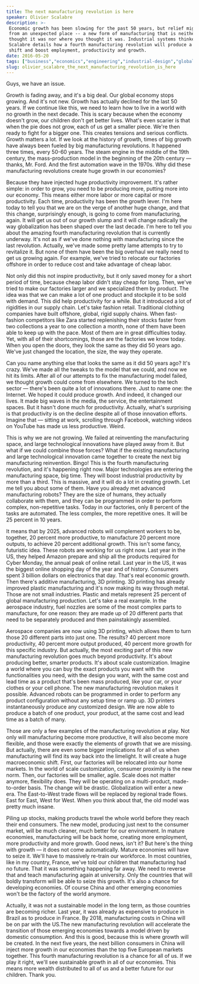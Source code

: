 ```yaml
---
title: The next manufacturing revolution is here
speaker: Olivier Scalabre
description: >-
 Economic growth has been slowing for the past 50 years, but relief might come
 from an unexpected place -- a new form of manufacturing that is neither what you
 thought it was nor where you thought it was. Industrial systems thinker Olivier
 Scalabre details how a fourth manufacturing revolution will produce a macroeconomic
 shift and boost employment, productivity and growth.
date: 2016-05-20
tags: ["business","economics","engineering","industrial-design","global-development","innovation","product-design","work","technology","manufacturing","3d-printing"]
slug: olivier_scalabre_the_next_manufacturing_revolution_is_here
---
```


Guys, we have an issue.

Growth is fading away, and it's a big deal. Our global economy stops growing. And it's not
new. Growth has actually declined for the last 50 years. If we continue like this, we need
to learn how to live in a world with no growth in the next decade. This is scary because
when the economy doesn't grow, our children don't get better lives. What's even scarier is
that when the pie does not grow, each of us get a smaller piece. We're then ready to fight
for a bigger one. This creates tensions and serious conflicts. Growth matters a lot. If we
look at the history of growth, times of big growth have always been fueled by big
manufacturing revolutions. It happened three times, every 50-60 years. The steam engine in
the middle of the 19th century, the mass-production model in the beginning of the 20th
century — thanks, Mr. Ford. And the first automation wave in the 1970s. Why did these
manufacturing revolutions create huge growth in our economies?

Because they have injected huge productivity improvement. It's rather simple: in order to
grow, you need to be producing more, putting more into our economy. This means either more
labor or more capital or more productivity. Each time, productivity has been the growth
lever. I'm here today to tell you that we are on the verge of another huge change, and that
this change, surprisingly enough, is going to come from manufacturing, again. It will get
us out of our growth slump and it will change radically the way globalization has been
shaped over the last decade. I'm here to tell you about the amazing fourth manufacturing
revolution that is currently underway. It's not as if we've done nothing with manufacturing
since the last revolution. Actually, we've made some pretty lame attempts to try to
revitalize it. But none of them have been the big overhaul we really need to get us
growing again. For example, we've tried to relocate our factories offshore in order to
reduce cost and take advantage of cheap labor.

Not only did this not inspire productivity, but it only saved money for a short period of
time, because cheap labor didn't stay cheap for long. Then, we've tried to make our
factories larger and we specialized them by product. The idea was that we can make a lot
of one product and stockpile it to be sold with demand. This did help productivity for a
while. But it introduced a lot of rigidities in our supply chain. Let's take fashion
retail. Traditional clothing companies have built offshore, global, rigid supply chains.
When fast-fashion competitors like Zara started replenishing their stocks faster from two
collections a year to one collection a month, none of them have been able to keep up with
the pace. Most of them are in great difficulties today. Yet, with all of their
shortcomings, those are the factories we know today. When you open the doors, they look
the same as they did 50 years ago. We've just changed the location, the size, the way they
operate.

Can you name anything else that looks the same as it did 50 years ago? It's crazy. We've
made all the tweaks to the model that we could, and now we hit its limits. After all of our
attempts to fix the manufacturing model failed, we thought growth could come from
elsewhere. We turned to the tech sector — there's been quite a lot of innovations there.
Just to name one: the Internet. We hoped it could produce growth. And indeed, it changed
our lives. It made big waves in the media, the service, the entertainment spaces. But it
hasn't done much for productivity. Actually, what's surprising is that productivity is on
the decline despite all of those innovation efforts. Imagine that — sitting at work,
scrolling through Facebook, watching videos on YouTube has made us less productive.
Weird.

This is why we are not growing. We failed at reinventing the manufacturing space, and
large technological innovations have played away from it. But what if we could combine
those forces? What if the existing manufacturing and large technological innovation came
together to create the next big manufacturing reinvention. Bingo! This is the fourth
manufacturing revolution, and it's happening right now. Major technologies are entering
the manufacturing space, big time. They will boost industrial productivity by more than a
third. This is massive, and it will do a lot in creating growth. Let me tell you about
some of them. Have you already met advanced manufacturing robots? They are the size of
humans, they actually collaborate with them, and they can be programmed in order to
perform complex, non-repetitive tasks. Today in our factories, only 8 percent of the tasks
are automated. The less complex, the more repetitive ones. It will be 25 percent in 10
years.

It means that by 2025, advanced robots will complement workers to be, together, 20 percent
more productive, to manufacture 20 percent more outputs, to achieve 20 percent additional
growth. This isn't some fancy, futuristic idea. These robots are working for us right now.
Last year in the US, they helped Amazon prepare and ship all the products required for
Cyber Monday, the annual peak of online retail. Last year in the US, it was the biggest
online shopping day of the year and of history. Consumers spent 3 billion dollars on
electronics that day. That's real economic growth. Then there's additive manufacturing, 3D
printing. 3D printing has already improved plastic manufacturing and it's now making its
way through metal. Those are not small industries. Plastic and metals represent 25 percent
of global manufacturing production. Let's take a real example. In the aerospace industry,
fuel nozzles are some of the most complex parts to manufacture, for one reason: they are
made up of 20 different parts that need to be separately produced and then painstakingly
assembled.

Aerospace companies are now using 3D printing, which allows them to turn those 20
different parts into just one. The results? 40 percent more productivity, 40 percent more
output produced, 40 percent more growth for this specific industry. But actually, the most
exciting part of this new manufacturing revolution goes much beyond productivity. It's
about producing better, smarter products. It's about scale customization. Imagine a world
where you can buy the exact products you want with the functionalities you need, with the
design you want, with the same cost and lead time as a product that's been mass produced,
like your car, or your clothes or your cell phone. The new manufacturing revolution makes
it possible. Advanced robots can be programmed in order to perform any product
configuration without any setup time or ramp up. 3D printers instantaneously produce any
customized design. We are now able to produce a batch of one product, your product, at the
same cost and lead time as a batch of many.

Those are only a few examples of the manufacturing revolution at play. Not only will
manufacturing become more productive, it will also become more flexible, and those were
exactly the elements of growth that we are missing. But actually, there are even some
bigger implications for all of us when manufacturing will find its way back into the
limelight. It will create a huge macroeconomic shift. First, our factories will be
relocated into our home markets. In the world of scale customization, consumer proximity
is the new norm. Then, our factories will be smaller, agile. Scale does not matter anymore,
flexibility does. They will be operating on a multi-product, made-to-order basis. The
change will be drastic. Globalization will enter a new era. The East-to-West trade flows
will be replaced by regional trade flows. East for East, West for West. When you think
about that, the old model was pretty much insane.

Piling up stocks, making products travel the whole world before they reach their end
consumers. The new model, producing just next to the consumer market, will be much
cleaner, much better for our environment. In mature economies, manufacturing will be back
home, creating more employment, more productivity and more growth. Good news, isn't it? But
here's the thing with growth — it does not come automatically. Mature economies will have
to seize it. We'll have to massively re-train our workforce. In most countries, like in my
country, France, we've told our children that manufacturing had no future. That it was
something happening far away. We need to reverse that and teach manufacturing again at
university. Only the countries that will boldly transform will be able to seize this
growth. It's also a chance for developing economies. Of course China and other emerging
economies won't be the factory of the world anymore.

Actually, it was not a sustainable model in the long term, as those countries are becoming
richer. Last year, it was already as expensive to produce in Brazil as to produce in
France. By 2018, manufacturing costs in China will be on par with the US.The new
manufacturing revolution will accelerate the transition of those emerging economies
towards a model driven by domestic consumption. And this is good, because this is where
growth will be created. In the next five years, the next billion consumers in China will
inject more growth in our economies than the top five European markets together. This
fourth manufacturing revolution is a chance for all of us. If we play it right, we'll see
sustainable growth in all of our economies. This means more wealth distributed to all of
us and a better future for our children. Thank you.

<!--
ad_duration=3.33
comment_count=114
event="TED@BCG Paris"
external_start_time=0
has_talk_citation=0
intro_duration=11.82
is_subtitle_required="False"
is_talk_featured="True"
language="en"
language_swap="False"
native_language="en"
number_of_related_talks=6
number_of_speakers=1
number_of_subtitled_videos=26
number_of_tags=11
number_of_talk_download_languages=26
number_of_talk_more_resources=0
number_of_talk_recommendations=1
number_of_talks_take_actions=0
post_ad_duration=0.83
published_timestamp="2016-08-22 15:16:06"
recording_date="2016-05-20"
speaker_description="Industrial systems thinker"
speaker_is_published=1
speaker_name="Olivier Scalabre"
talk_more_resources=[]
talk_name="The next manufacturing revolution is here"
talk_recommendations_blurb="Check out more resources on the future of manufacturing."
talks_tags=["business","economics","engineering","industrial-design","global-development","innovation","product-design","work","technology","manufacturing","3d-printing"]
talks_take_action=[]
url_audio="https://download.ted.com/talks/OlivierScalabre_2016S.mp3?apikey=acme-roadrunner"
url_photo_speaker="https://pe.tedcdn.com/images/ted/6b3ee779177e5502061e702ec2dcf6b61326ad0f_254x191.jpg"
url_photo_talk="https://s3.amazonaws.com/talkstar-photos/uploads/b0dd2ca9-2259-456c-84bc-4fcd01df0920/OlivierScalabre_2016S-embed.jpg"
url_webpage="https://www.ted.com/talks/olivier_scalabre_the_next_manufacturing_revolution_is_here"
video_type_name="TED Institute Talk"
-->